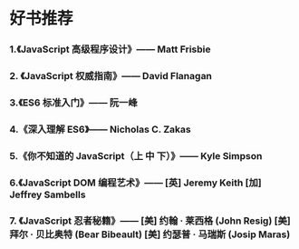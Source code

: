 # 好书推荐

### 1.《JavaScript 高级程序设计》—— Matt Frisbie

### 2. 《JavaScript 权威指南》—— David Flanagan

### 3.《ES6 标准入门》—— 阮一峰

### 4.《深入理解 ES6》—— Nicholas C. Zakas

### 5.《你不知道的 JavaScript（上 中 下）》—— Kyle Simpson

### 6.《JavaScript DOM 编程艺术》—— [英] Jeremy Keith [加] Jeffrey Sambells

### 7. 《JavaScript 忍者秘籍》—— [美] 约翰 · 莱西格 (John Resig) [美] 拜尔 · 贝比奥特 (Bear Bibeault) [美] 约瑟普 · 马瑞斯 (Josip Maras)
